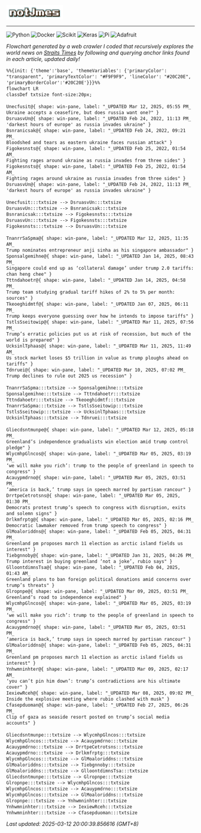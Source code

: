 <img src="img/name.gif" width="30%">
<hr>

![Python](https://img.shields.io/badge/Python-FFD43B?style=for-the-badge&logo=python&logoColor=white)
![Docker](https://img.shields.io/badge/Docker-2CA5E0?style=for-the-badge&logo=docker&logoColor=white)
![Scikit](https://img.shields.io/badge/scikit_learn-F7931E?style=for-the-badge&logo=scikit-learn&logoColor=white)
![Keras](https://img.shields.io/badge/Keras-FF0000?style=for-the-badge&logo=keras&logoColor=white)
![Pi](https://img.shields.io/badge/Raspberry%20Pi-A22846?style=for-the-badge&logo=Raspberry%20Pi&logoColor=white)
![Adafruit](https://img.shields.io/badge/adafruit-000000?style=for-the-badge&logo=adafruit&logoColor=white)

<i>Flowchart generated by a web crawler I coded that recursively explores the world news on [Straits Times](https://www.straitstimes.com/world) by following and querying anchor links found in each article, updated daily!</i>

<!-- START -->
```mermaid
%%{init: {'theme':'base', 'themeVariables': {'primaryColor': "transparent", 'primaryTextColor': "#F9F9F9", 'lineColor': "#20C20E", 'primaryBorderColor':'#20C20E'}}}%%
flowchart LR
classDef txtsize font-size:20px;

Unecfusit@{ shape: win-pane, label: "_UPDATED Mar 12, 2025, 05:55 PM_
Ukraine accepts a ceasefire, but does russia want one?" }
DsruasvUn@{ shape: win-pane, label: "_UPDATED Feb 24, 2022, 11:13 PM_
'darkest hours of europe' as russia invades ukraine" }
Bsnranicsak@{ shape: win-pane, label: "_UPDATED Feb 24, 2022, 09:21 PM_
Bloodshed and tears as eastern ukraine faces russian attack" }
Figokesnsts@{ shape: win-pane, label: "_UPDATED Feb 25, 2022, 01:54 AM_
Fighting rages around ukraine as russia invades from three sides" }
Figokesnsts@{ shape: win-pane, label: "_UPDATED Feb 25, 2022, 01:54 AM_
Fighting rages around ukraine as russia invades from three sides" }
DsruasvUn@{ shape: win-pane, label: "_UPDATED Feb 24, 2022, 11:13 PM_
'darkest hours of europe' as russia invades ukraine" }

Unecfusit:::txtsize --> DsruasvUn:::txtsize
DsruasvUn:::txtsize --> Bsnranicsak:::txtsize
Bsnranicsak:::txtsize --> Figokesnsts:::txtsize
DsruasvUn:::txtsize --> Figokesnsts:::txtsize
Figokesnsts:::txtsize --> DsruasvUn:::txtsize

TnanrrSaSpma@{ shape: win-pane, label: "_UPDATED Mar 12, 2025, 11:35 AM_
Trump nominates entrepreneur anji sinha as his singapore ambassador" }
Sponsalgemihne@{ shape: win-pane, label: "_UPDATED Jan 14, 2025, 08:43 PM_
Singapore could end up as ‘collateral damage’ under trump 2.0 tariffs: chan heng chee" }
Tttndahoetr@{ shape: win-pane, label: "_UPDATED Jan 14, 2025, 04:58 PM_
Trump team studying gradual tariff hikes of 2% to 5% per month: sources" }
Tkeoeghidmtf@{ shape: win-pane, label: "_UPDATED Jan 07, 2025, 06:11 PM_
Trump keeps everyone guessing over how he intends to impose tariffs" }
TstlsSseitowip@{ shape: win-pane, label: "_UPDATED Mar 11, 2025, 07:56 PM_
Trump’s erratic policies put us at risk of recession, but much of the world is prepared" }
UcksinlTphaas@{ shape: win-pane, label: "_UPDATED Mar 11, 2025, 11:49 AM_
Us stock market loses $5 trillion in value as trump ploughs ahead on tariffs" }
Tdnruei@{ shape: win-pane, label: "_UPDATED Mar 10, 2025, 07:02 PM_
Trump declines to rule out 2025 us recession" }

TnanrrSaSpma:::txtsize --> Sponsalgemihne:::txtsize
Sponsalgemihne:::txtsize --> Tttndahoetr:::txtsize
Tttndahoetr:::txtsize --> Tkeoeghidmtf:::txtsize
TnanrrSaSpma:::txtsize --> TstlsSseitowip:::txtsize
TstlsSseitowip:::txtsize --> UcksinlTphaas:::txtsize
UcksinlTphaas:::txtsize --> Tdnruei:::txtsize

Gliecdsntmunpe@{ shape: win-pane, label: "_UPDATED Mar 12, 2025, 05:18 PM_
Greenland’s independence gradualists win election amid trump control pledge" }
WlycmhpGlncos@{ shape: win-pane, label: "_UPDATED Mar 05, 2025, 03:19 PM_
‘we will make you rich’: trump to the people of greenland in speech to congress" }
Acauypmdrno@{ shape: win-pane, label: "_UPDATED Mar 05, 2025, 03:51 PM_
‘america is back,’ trump says in speech marred by partisan rancour" }
DrrtpeCetrotsns@{ shape: win-pane, label: "_UPDATED Mar 05, 2025, 01:30 PM_
Democrats protest trump’s speech to congress with disruption, exits and solemn signs" }
Drlkmfrptg@{ shape: win-pane, label: "_UPDATED Mar 05, 2025, 02:16 PM_
Democratic lawmaker removed from trump speech to congress" }
GlMoaloriddns@{ shape: win-pane, label: "_UPDATED Feb 05, 2025, 04:31 PM_
Greenland pm proposes march 11 election as arctic island fields us interest" }
Tiebgnnoby@{ shape: win-pane, label: "_UPDATED Jan 31, 2025, 04:26 PM_
Trump interest in buying greenland ‘not a joke’, rubio says" }
GlloontdimnsTsa@{ shape: win-pane, label: "_UPDATED Feb 04, 2025, 01:43 AM_
Greenland plans to ban foreign political donations amid concerns over trump’s threats" }
Glropnpe@{ shape: win-pane, label: "_UPDATED Mar 09, 2025, 03:51 PM_
Greenland’s road to independence explained" }
WlycmhpGlncos@{ shape: win-pane, label: "_UPDATED Mar 05, 2025, 03:19 PM_
‘we will make you rich’: trump to the people of greenland in speech to congress" }
Acauypmdrno@{ shape: win-pane, label: "_UPDATED Mar 05, 2025, 03:51 PM_
‘america is back,’ trump says in speech marred by partisan rancour" }
GlMoaloriddns@{ shape: win-pane, label: "_UPDATED Feb 05, 2025, 04:31 PM_
Greenland pm proposes march 11 election as arctic island fields us interest" }
Ynhwmninhter@{ shape: win-pane, label: "_UPDATED Mar 09, 2025, 02:17 AM_
‘you can’t pin him down’: trump’s contradictions are his ultimate cover" }
IexiewRceh@{ shape: win-pane, label: "_UPDATED Mar 08, 2025, 09:02 PM_
Inside the explosive meeting where rubio clashed with musk" }
Cfasepduoman@{ shape: win-pane, label: "_UPDATED Feb 27, 2025, 06:26 PM_
Clip of gaza as seaside resort posted on trump’s social media accounts" }

Gliecdsntmunpe:::txtsize --> WlycmhpGlncos:::txtsize
WlycmhpGlncos:::txtsize --> Acauypmdrno:::txtsize
Acauypmdrno:::txtsize --> DrrtpeCetrotsns:::txtsize
Acauypmdrno:::txtsize --> Drlkmfrptg:::txtsize
WlycmhpGlncos:::txtsize --> GlMoaloriddns:::txtsize
GlMoaloriddns:::txtsize --> Tiebgnnoby:::txtsize
GlMoaloriddns:::txtsize --> GlloontdimnsTsa:::txtsize
Gliecdsntmunpe:::txtsize --> Glropnpe:::txtsize
Glropnpe:::txtsize --> WlycmhpGlncos:::txtsize
WlycmhpGlncos:::txtsize --> Acauypmdrno:::txtsize
WlycmhpGlncos:::txtsize --> GlMoaloriddns:::txtsize
Glropnpe:::txtsize --> Ynhwmninhter:::txtsize
Ynhwmninhter:::txtsize --> IexiewRceh:::txtsize
Ynhwmninhter:::txtsize --> Cfasepduoman:::txtsize

```
<i>Last updated: 2025-03-12 20:00:39.856616 (GMT+8)</i>
<!-- END -->
